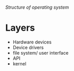 ###### Structure of operating system


# Layers
- Hardware devices
- Device drivers
- file system/ user interface
- API
- kernel